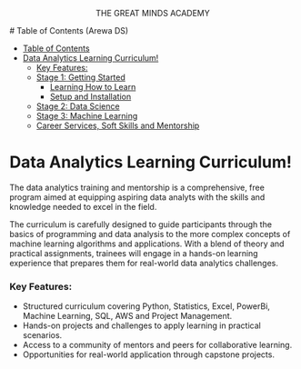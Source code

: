 <p align="center">
THE GREAT MINDS ACADEMY
</p>
# Table of Contents (Arewa DS)


- [Table of Contents ](#table-of-contents)
- [Data Analytics Learning Curriculum!](#data-analytics-learning-curriculum)
    - [Key Features:](#key-features)
  - [Stage 1: Getting Started](#stage-1-getting-started)
    - [Learning How to Learn](#learning-how-to-learn)
    - [Setup and Installation](#setup-and-installation)
  - [Stage 2: Data Science](#stage-2-data-science)
  - [Stage 3: Machine Learning](#stage-3-machine-learning)
  - [Career Services, Soft Skills and Mentorship](#career-services-soft-skills-and-mentorship)

#  Data Analytics Learning Curriculum!

The data analytics training and mentorship is a comprehensive, free program aimed at equipping aspiring data analyts with the skills and knowledge needed to excel in the field. 

The curriculum is carefully designed to guide participants through the basics of programming and data analysis to the more complex concepts of machine learning algorithms and applications. With a blend of theory and practical assignments, trainees will engage in a hands-on learning experience that prepares them for real-world data analytics challenges.

### Key Features:
- Structured curriculum covering Python, Statistics, Excel, PowerBi, Machine Learning, SQL, AWS and Project Management.
- Hands-on projects and challenges to apply learning in practical scenarios.
- Access to a community of mentors and peers for collaborative learning.
- Opportunities for real-world application through capstone projects.
